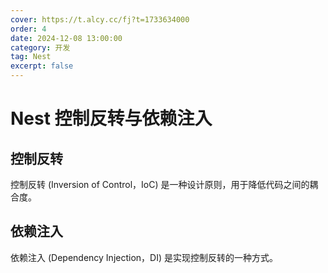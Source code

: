 ```yaml
---
cover: https://t.alcy.cc/fj?t=1733634000
order: 4
date: 2024-12-08 13:00:00
category: 开发
tag: Nest
excerpt: false
---
```


# Nest 控制反转与依赖注入

## 控制反转

控制反转 (Inversion of Control，IoC) 是一种设计原则，用于降低代码之间的耦合度。

## 依赖注入

依赖注入 (Dependency Injection，DI) 是实现控制反转的一种方式。

